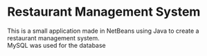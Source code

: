 # Restaurant Management System

This is a small application made in NetBeans using Java to create a restaurant management system. <br>
MySQL was used for the database

